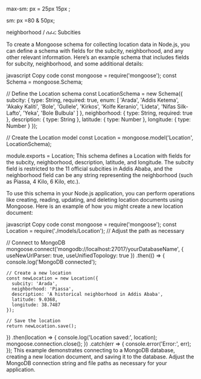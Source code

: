 max-sm: px = 25px 15px ;

<!-- header -->

sm: px =80 & 50px;

<!-- Loation to be added -->

neighborhood / ሰፈር
Subcities

To create a Mongoose schema for collecting location data in Node.js, you can define a schema with fields for the subcity, neighborhood, and any other relevant information. Here’s an example schema that includes fields for subcity, neighborhood, and some additional details:

javascript
Copy code
const mongoose = require('mongoose');
const Schema = mongoose.Schema;

// Define the Location schema
const LocationSchema = new Schema({
subcity: {
type: String,
required: true,
enum: [
'Arada',
'Addis Ketema',
'Akaky Kaliti',
'Bole',
'Gullele',
'Kirkos',
'Kolfe Keranio',
'Lideta',
'Nifas Silk-Lafto',
'Yeka',
'Bole Bulbula'
]
},
neighborhood: {
type: String,
required: true
},
description: {
type: String
},
latitude: {
type: Number
},
longitude: {
type: Number
}
});

// Create the Location model
const Location = mongoose.model('Location', LocationSchema);

module.exports = Location;
This schema defines a Location with fields for the subcity, neighborhood, description, latitude, and longitude. The subcity field is restricted to the 11 official subcities in Addis Ababa, and the neighborhood field can be any string representing the neighborhood (such as Piassa, 4 Kilo, 6 Kilo, etc.).

To use this schema in your Node.js application, you can perform operations like creating, reading, updating, and deleting location documents using Mongoose. Here is an example of how you might create a new location document:

javascript
Copy code
const mongoose = require('mongoose');
const Location = require('./models/Location'); // Adjust the path as necessary

// Connect to MongoDB
mongoose.connect('mongodb://localhost:27017/yourDatabaseName', { useNewUrlParser: true, useUnifiedTopology: true })
.then(() => {
console.log('MongoDB connected');

    // Create a new location
    const newLocation = new Location({
      subcity: 'Arada',
      neighborhood: 'Piassa',
      description: 'A historical neighborhood in Addis Ababa',
      latitude: 9.0368,
      longitude: 38.7487
    });

    // Save the location
    return newLocation.save();

})
.then(location => {
console.log('Location saved:', location);
mongoose.connection.close();
})
.catch(err => {
console.error('Error:', err);
});
This example demonstrates connecting to a MongoDB database, creating a new location document, and saving it to the database. Adjust the MongoDB connection string and file paths as necessary for your application.
